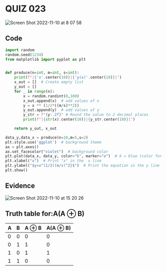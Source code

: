 # QUIZ 023
![Screen Shot 2022-11-10 at 8 07 58](https://user-images.githubusercontent.com/111819437/200961608-587db8c0-4717-4fa9-8025-f2cf00113d1c.png)

## Code
```.py
import random
random.seed(1234)
from matplotlib import pyplot as plt


def produce(n=int, m=int, s=int):
    print(f"|{'x'.center(10)}|{'y(x)'.center(10)}|")
    x_out = []  # Create empty list
    y_out = []
    for _ in range(n):
        x = random.randint(0,100)
        x_out.append(x)  # add values of x
        y = x ** (1/2*((m/s)**2))
        y_out.append(y)  # add values of y
        y_str = f"{y:.2f}" # Round the value to 2 decimal places 
        print(f"|{str(x).center(10)}|{y_str.center(10)}|")

    return y_out, x_out

data_y,data_x = produce(n=10,m=5,s=2)
plt.style.use('ggplot')  # background theme
ax = plt.axes()
ax.set_facecolor("violet")  # background color
plt.plot(data_x, data_y, color="b", marker="o")  # b = blue (color for lines)
plt.xlabel("x")  # Print "x" in the  x line
plt.ylabel("$y=x^(1/2((m/s)^2}$")  # Print the equation in the y line
plt.show()

```
## Evidence
![Screen Shot 2022-11-10 at 15 20 26](https://user-images.githubusercontent.com/111819437/201015511-1652b6dd-dc09-43d3-9d05-fbdb7239f55b.png)


## Truth table for:A(A ⊕ B)  

| A 	| B 	| A ⊕ B 	| A(A ⊕ B) 	|
|---	|---	|-------	|----------	|
| 0 	| 0 	| 0     	| 0        	|
| 0 	| 1 	| 1     	| 0        	|
| 1 	| 0 	| 1     	| 1        	|
| 1 	| 1 	| 0     	| 0        	|

